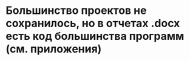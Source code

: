 # Большинство проектов не сохранилось, но в отчетах .docx есть код большинства программ (см. приложения)
